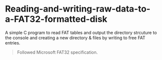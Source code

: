 # Reading-and-writing-raw-data-to-a-FAT32-formatted-disk
A simple C program to read FAT tables and output the directory strcuture to the console and creating a new directory & files by writing to free FAT entries.
> Followed Microsoft FAT32 specification.
